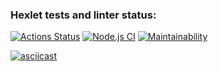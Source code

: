 ### Hexlet tests and linter status:
[![Actions Status](https://github.com/Qwanead/frontend-project-lvl1/workflows/hexlet-check/badge.svg)](https://github.com/Qwanead/frontend-project-lvl1/actions/workflows/hexlet-check.yml) [![Node.js CI](https://github.com/Qwanead/frontend-project-lvl1/actions/workflows/nodejs.yml/badge.svg)](https://github.com/Qwanead/frontend-project-lvl1/actions/workflows/nodejs.yml) [![Maintainability](https://api.codeclimate.com/v1/badges/a99a88d28ad37a79dbf6/maintainability)](https://codeclimate.com/github/codeclimate/codeclimate/maintainability)

[![asciicast](https://asciinema.org/a/436751.svg)](https://asciinema.org/a/436751)
